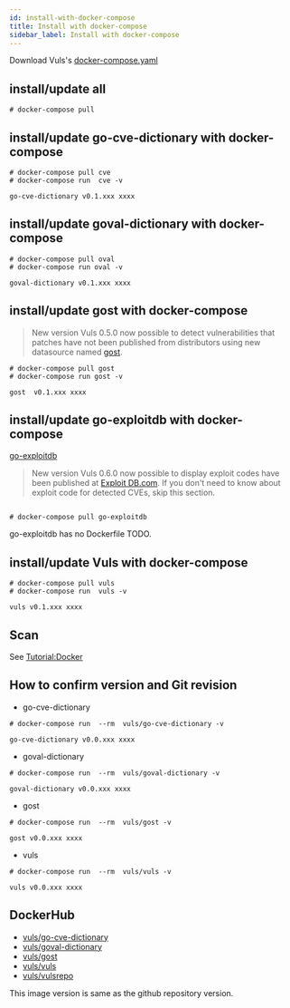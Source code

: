 ```yaml
---
id: install-with-docker-compose
title: Install with docker-compose
sidebar_label: Install with docker-compose
---
```


Download Vuls's [docker-compose.yaml](https://github.com/future-architect/vuls/tree/master/setup/docker/)

## install/update all
```console
# docker-compose pull

```

## install/update go-cve-dictionary with docker-compose

```console
# docker-compose pull cve
# docker-compose run  cve -v

go-cve-dictionary v0.1.xxx xxxx
```
## install/update goval-dictionary with docker-compose

```console
# docker-compose pull oval
# docker-compose run oval -v

goval-dictionary v0.1.xxx xxxx
```

## install/update gost with docker-compose

> New version Vuls 0.5.0 now possible to detect vulnerabilities that patches have not been published from distributors using new datasource named [gost](https://github.com/knqyf263/gost).

```console
# docker-compose pull gost
# docker-compose run gost -v

gost  v0.1.xxx xxxx
```

## install/update go-exploitdb with docker-compose

[go-exploitdb](https://github.com/mozqnet/go-exploitdb)
> New version Vuls 0.6.0 now possible to display exploit codes have been published at [Exploit DB.com](https://www.exploit-db.com/). If you don't need to know about exploit code for detected CVEs, skip this section.

```console

# docker-compose pull go-exploitdb

```
go-exploitdb has no Dockerfile TODO.

## install/update Vuls with docker-compose

```console
# docker-compose pull vuls
# docker-compose run  vuls -v

vuls v0.1.xxx xxxx
```

## Scan

See [Tutorial:Docker](tutorial-docker.md)

## How to confirm version and Git revision

- go-cve-dictionary

```console
# docker-compose run  --rm  vuls/go-cve-dictionary -v

go-cve-dictionary v0.0.xxx xxxx
```

- goval-dictionary

```console
# docker-compose run  --rm  vuls/goval-dictionary -v

goval-dictionary v0.0.xxx xxxx
```

- gost

```console
# docker-compose run  --rm  vuls/gost -v

gost v0.0.xxx xxxx
```

- vuls

```console
# docker-compose run  --rm  vuls/vuls -v

vuls v0.0.xxx xxxx
```

## DockerHub

- [vuls/go-cve-dictionary](https://hub.docker.com/r/vuls/go-cve-dictionary/)
- [vuls/goval-dictionary](https://hub.docker.com/r/vuls/goval-dictionary/)
- [vuls/gost](https://hub.docker.com/r/vuls/gost/)
- [vuls/vuls](https://hub.docker.com/r/vuls/vuls/)
- [vuls/vulsrepo](https://hub.docker.com/r/vuls/vulsrepo/) 

This image version is same as the github repository version.
